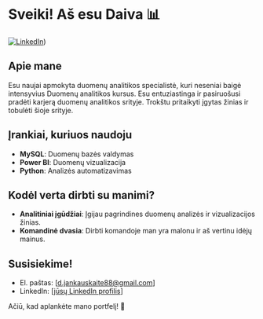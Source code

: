 # Sveiki! Aš esu Daiva 📊

[![LinkedIn](https://upload.wikimedia.org/wikipedia/commons/0/01/LinkedIn_Logo_2013.png)](https://www.linkedin.com/in/daiva-vai%C4%8Diulionien%C4%97-b76ab6296))

## Apie mane
Esu naujai apmokyta duomenų analitikos specialistė, kuri neseniai baigė intensyvius Duomenų analitikos kursus. 
Esu entuziastinga ir pasiruošusi pradėti karjerą duomenų analitikos srityje. 
Trokštu pritaikyti įgytas žinias ir tobulėti šioje srityje.

## Įrankiai, kuriuos naudoju
- **MySQL**: Duomenų bazės valdymas
- **Power BI**: Duomenų vizualizacija
- **Python**: Analizės automatizavimas

## Kodėl verta dirbti su manimi?
- **Analitiniai įgūdžiai**: Įgijau pagrindines duomenų analizės ir vizualizacijos žinias.
- **Komandinė dvasia**: Dirbti komandoje man yra malonu ir aš vertinu idėjų mainus.

## Susisiekime!
- El. paštas: [d.jankauskaite88@gmail.com]
- LinkedIn: [[jūsų LinkedIn profilis](https://www.linkedin.com/in/daiva-vai%C4%8Diulionien%C4%97-b76ab6296)]

Ačiū, kad aplankėte mano portfelį! 👋

